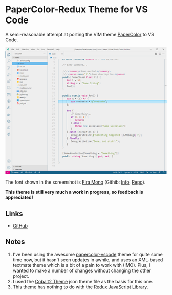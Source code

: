 # PaperColor-Redux Theme for VS Code

A semi-reasonable attempt at porting the VIM theme [PaperColor](https://github.com/NLKNguyen/papercolor-theme) to VS Code. 

![screenshot.png](https://github.com/mrworkman/papercolor-vscode-redux/raw/main/images/screenshot.png)

The font shown in the screenshot is [Fira Mono](https://fonts.google.com/specimen/Fira+Mono) (Githib: [Info](https://mozilla.github.io/Fira/), [Repo](https://github.com/mozilla/Fira)).

**This theme is still very much a work in progress, so feedback is appreciated!**

## Links
* [GitHub](https://github.com/mrworkman/papercolor-vscode-redux)

## Notes
1. I've been using the awesome [papercolor-vscode](https://github.com/rozbo/papercolor-vscode) theme for quite some time now, but it hasn't seen updates in awhile, and uses an XML-based textmate theme which is a bit of a pain to work with (IMO). Plus, I wanted to make a number of changes without changing the other project.
1. I used the [Cobalt2 Theme](https://github.com/wesbos/cobalt2-vscode) json theme file as the basis for this one.
1. This theme has nothing to do with the [Redux JavaScript Library](https://en.wikipedia.org/wiki/Redux_(JavaScript_library)).
